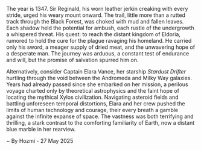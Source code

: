 
The year is 1347.  Sir Reginald, his worn leather jerkin creaking with every stride, urged his weary mount onward.  The trail, little more than a rutted track through the Black Forest, was choked with mud and fallen leaves.  Each shadow held the potential for ambush, each rustle of the undergrowth a whispered threat.  His quest: to reach the distant kingdom of Eldoria, rumored to hold the cure for the plague ravaging his homeland.  He carried only his sword, a meager supply of dried meat, and the unwavering hope of a desperate man.  The journey was arduous, a constant test of endurance and will, but the promise of salvation spurred him on.

Alternatively, consider Captain Elara Vance, her starship *Stardust Drifter* hurtling through the void between the Andromeda and Milky Way galaxies.  Years had already passed since she embarked on her mission, a perilous voyage charted only by theoretical astrophysics and the faint hope of locating the mythical Xylos civilization.  Navigating asteroid fields and battling unforeseen temporal distortions, Elara and her crew pushed the limits of human technology and courage, their every breath a gamble against the infinite expanse of space. The vastness was both terrifying and thrilling, a stark contrast to the comforting familiarity of Earth, now a distant blue marble in her rearview.

~ By Hozmi - 27 May 2025
